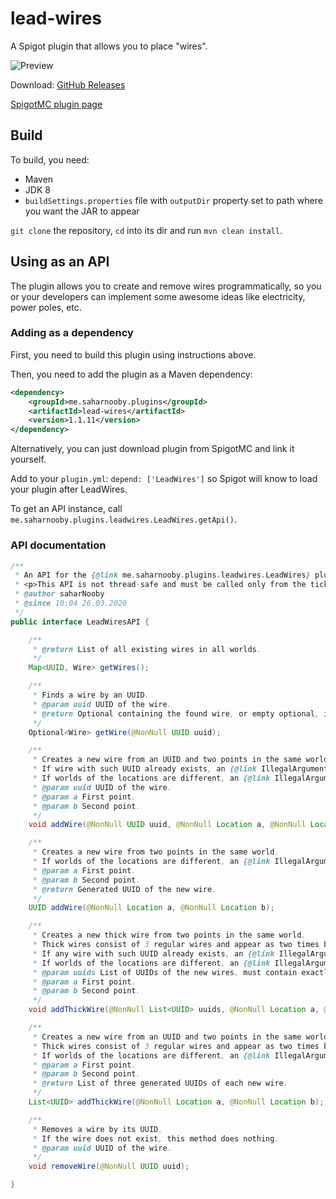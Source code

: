 # lead-wires

A Spigot plugin that allows you to place "wires".

![Preview](https://saharnooby.me/download/preview.png?uuid=51da1969-48a3-42ef-82c1-6488a15af590)

Download: [GitHub Releases](https://github.com/saharNooby/lead-wires/releases)

[SpigotMC plugin page](https://www.spigotmc.org/resources/leadwires.76515/)

## Build

To build, you need:
- Maven
- JDK 8
- `buildSettings.properties` file with `outputDir` property set to path where you want the JAR to appear

`git clone` the repository, `cd` into its dir and run `mvn clean install`.

## Using as an API

The plugin allows you to create and remove wires programmatically, so you or your developers can implement some awesome ideas like electricity, power poles, etc.

### Adding as a dependency

First, you need to build this plugin using instructions above.

Then, you need to add the plugin as a Maven dependency:

```xml
<dependency>
    <groupId>me.saharnooby.plugins</groupId>
    <artifactId>lead-wires</artifactId>
    <version>1.1.11</version>
</dependency>
```

Alternatively, you can just download plugin from SpigotMC and link it yourself.

Add to your `plugin.yml`: `depend: ['LeadWires']` so Spigot will know to load your plugin after LeadWires.

To get an API instance, call `me.saharnooby.plugins.leadwires.LeadWires.getApi()`.

### API documentation

```java
/**
 * An API for the {@link me.saharnooby.plugins.leadwires.LeadWires} plugin.
 * <p>This API is not thread-safe and must be called only from the tick thread.
 * @author saharNooby
 * @since 10:04 26.03.2020
 */
public interface LeadWiresAPI {

	/**
	 * @return List of all existing wires in all worlds.
	 */
	Map<UUID, Wire> getWires();

	/**
	 * Finds a wire by an UUID.
	 * @param uuid UUID of the wire.
	 * @return Optional containing the found wire, or empty optional, if the wire does not exist.
	 */
	Optional<Wire> getWire(@NonNull UUID uuid);

	/**
	 * Creates a new wire from an UUID and two points in the same world.
	 * If wire with such UUID already exists, an {@link IllegalArgumentException} will be thrown.
	 * If worlds of the locations are different, an {@link IllegalArgumentException} will be thrown.
	 * @param uuid UUID of the wire.
	 * @param a First point.
	 * @param b Second point.
	 */
	void addWire(@NonNull UUID uuid, @NonNull Location a, @NonNull Location b);

	/**
	 * Creates a new wire from two points in the same world.
	 * If worlds of the locations are different, an {@link IllegalArgumentException} will be thrown.
	 * @param a First point.
	 * @param b Second point.
	 * @return Generated UUID of the new wire.
	 */
	UUID addWire(@NonNull Location a, @NonNull Location b);

	/**
	 * Creates a new thick wire from two points in the same world.
	 * Thick wires consist of 3 regular wires and appear as two times bigger.
	 * If any wire with such UUID already exists, an {@link IllegalArgumentException} will be thrown.
	 * If worlds of the locations are different, an {@link IllegalArgumentException} will be thrown.
	 * @param uuids List of UUIDs of the new wires, must contain exactly three non-null elements.
	 * @param a First point.
	 * @param b Second point.
	 */
	void addThickWire(@NonNull List<UUID> uuids, @NonNull Location a, @NonNull Location b);

	/**
	 * Creates a new wire from an UUID and two points in the same world.
	 * Thick wires consist of 3 regular wires and appear as two times bigger.
	 * If worlds of the locations are different, an {@link IllegalArgumentException} will be thrown.
	 * @param a First point.
	 * @param b Second point.
	 * @return List of three generated UUIDs of each new wire.
	 */
	List<UUID> addThickWire(@NonNull Location a, @NonNull Location b);

	/**
	 * Removes a wire by its UUID.
	 * If the wire does not exist, this method does nothing.
	 * @param uuid UUID of the wire.
	 */
	void removeWire(@NonNull UUID uuid);

}
```
